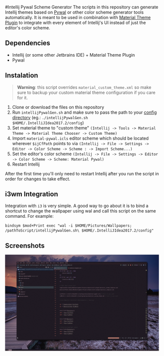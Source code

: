 #Intellij Pywal Scheme Generator
The scripts in this repository can generate Intellij themes based on
[Pywal](https://github.com/dylanaraps/pywal) or other color scheme generator tools automatically. It is meant to
be used in combination with [Material Theme Plugin](https://plugins.jetbrains.com/plugin/8006-material-theme-ui) to integrate with every
element of Intellij's UI instead of just the editor's color scheme.

## Dependencies
- Intellij (or some other Jetbrains IDE) + Material Theme Plugin
- Pywal

## Instalation

   >**Warning**: this script overrides `material_custom_theme.xml` so make sure to backup your custom material theme configuration if you care for it.

1. Clone or download the files on this repository
2. Run `intellijPywalGen.sh` and make sure to pass the path to your [config
directory](https://intellij-support.jetbrains.com/hc/en-us/articles/206544519-Directories-used-by-the-IDE-to-store-settings-caches-plugins-and-logs) (eg.: `./intellijPywalGen.sh $HOME/.IntelliJIdea2017.2/config`)
3. Set material theme to "custom theme" `(Intellij -> Tools -> Material Theme ->
   Material Theme Chooser -> Custom Theme)`
4. Import `material-pywal.icls` editor scheme which should be located wherever
   `$ijCfPath` points to via `(Intellij -> File -> Settings -> Editor
   -> Color Scheme -> Scheme : -> Import Scheme...)`
5. Set the editor's color scheme `(Intellij -> File -> Settings -> Editor
   -> Color Scheme -> Scheme: Material Pywal)`
6. Restart Intellij

After the first time you'll only need to restart Intellij after you run the script in order for changes to
take effect.

## i3wm Integration
Integration with `i3` is very simple. A good way to go about it is to bind
a shortcut to change the wallpaper using wal and call this script on the same
command. For example:

    bindsym $mod+Print exec "wal -i $HOME/Pictures/Wallpapers; /pathToScript/intellijPywalGen.sh\ $HOME/.IntelliJIdea2017.2/config"


## Screenshots
![demo](screenshots/sample.gif)
